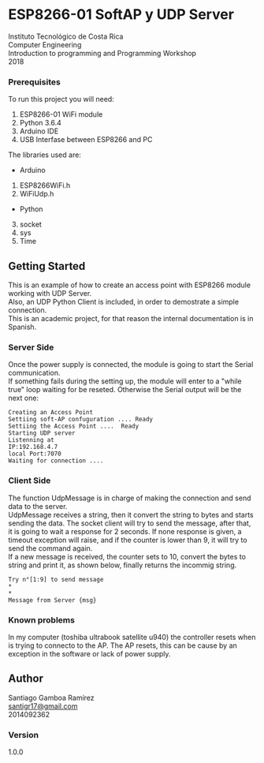 # ESP8266-01  SoftAP y UDP Server

Instituto Tecnológico de Costa Rica  
Computer Engineering  
Introduction to programming and Programming Workshop  
2018

### Prerequisites
To run this project you will need:
1. ESP8266-01 WiFi module
2. Python 3.6.4 
3. Arduino IDE
4. USB Interfase between ESP8266 and PC

The libraries used are:
* Arduino
1. ESP8266WiFi.h
2. WiFiUdp.h
* Python
3. socket
4. sys
5. Time

## Getting Started
This is an example of how to create an access point with ESP8266 module working with UDP Server.  
Also, an UDP Python Client is included, in order to demostrate a simple connection.  
This is an academic project, for that reason the internal documentation is in Spanish.  

### Server Side
Once the power supply is connected, the module is going to start the Serial communication.  
If something fails during the setting up, the module will enter to a "while true" loop waiting for be reseted.
Otherwise the Serial output will be the next one:
```
Creating an Access Point  
Settiing soft-AP confuguration .... Ready  
Settiing the Access Point ....  Ready
Starting UDP server
Listenning at
IP:192.168.4.7
local Port:7070
Waiting for connection ....
```
### Client Side
The function UdpMessage is in charge of making the connection and send data to the server.  
UdpMessage receives a string, then it convert the string to bytes and starts sending the data.
The socket client will try to send the message, after that, it is going to wait a response for 2 seconds. 
If none response is given, a timeout exception will raise, and if the counter is lower than 9, it will try to send the command again.  
If a new message is received, the counter sets to 10, convert the bytes to string and print it, as shown below, finally returns the incommig string.
```
Try n°[1:9] to send message
*
*
Message from Server {msg}
```

### Known problems
In my computer (toshiba ultrabook satellite u940) the controller resets when is trying to connecto to the AP.
The AP resets, this can be cause by an exception in the software or lack of power supply.   
## Author
Santiago Gamboa Ramírez  
santigr17@gmail.com  
2014092362  

### Version
1.0.0
